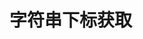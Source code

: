 # 字符串下标获取


<ClientOnly>
  <Fileds />
</ClientOnly>




<script setup>
  import Fileds from '../vueCom/filedsIndex.vue';
</script>

<style>
    .getFieldIndexBox{
        width: 60vw!important;
        height: 80vh!important;
    }
</style>